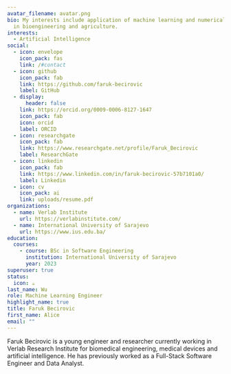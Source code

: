 ```yaml
---
avatar_filename: avatar.png
bio: My interests include application of machine learning and numerical analysis
  in bioengineering and agriculture.
interests:
  - Artificial Intelligence
social:
  - icon: envelope
    icon_pack: fas
    link: /#contact
  - icon: github
    icon_pack: fab
    link: https://github.com/faruk-becirovic
    label: GitHub
  - display:
      header: false
    link: https://orcid.org/0009-0006-8127-1647
    icon_pack: fab
    icon: orcid
    label: ORCID
  - icon: researchgate
    icon_pack: fab
    link: https://www.researchgate.net/profile/Faruk_Becirovic
    label: ResearchGate
  - icon: linkedin
    icon_pack: fab
    link: https://www.linkedin.com/in/faruk-becirovic-57b7101a0/
    label: Linkedin
  - icon: cv
    icon_pack: ai
    link: uploads/resume.pdf
organizations:
  - name: Verlab Institute
    url: https://verlabinstitute.com/
  - name: International University of Sarajevo
    url: https://www.ius.edu.ba/
education:
  courses:
    - course: BSc in Software Engineering
      institution: International University of Sarajevo
      year: 2023
superuser: true
status:
  icon: ☕️
last_name: Wu
role: Machine Learning Engineer
highlight_name: true
title: Faruk Becirovic
first_name: Alice
email: ""
---
```

Faruk Becirovic is a young engineer and researcher currently working in Verlab Research Institute for biomedical engineering, medical devices and artificial intelligence. He has previously worked as a Full-Stack Software Engineer and Data Analyst.